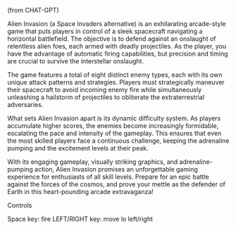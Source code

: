 (from CHAT-GPT)

Alien Invasion (a Space Invaders alternative) is an exhilarating arcade-style game that puts players in control of a sleek spacecraft navigating a horizontal battlefield. The objective is to defend against an onslaught of relentless alien foes, each armed with deadly projectiles. As the player, you have the advantage of automatic firing capabilities, but precision and timing are crucial to survive the interstellar onslaught.

The game features a total of eight distinct enemy types, each with its own unique attack patterns and strategies. Players must strategically maneuver their spacecraft to avoid incoming enemy fire while simultaneously unleashing a hailstorm of projectiles to obliterate the extraterrestrial adversaries.

What sets Alien Invasion apart is its dynamic difficulty system. As players accumulate higher scores, the enemies become increasingly formidable, escalating the pace and intensity of the gameplay. This ensures that even the most skilled players face a continuous challenge, keeping the adrenaline pumping and the excitement levels at their peak.

With its engaging gameplay, visually striking graphics, and adrenaline-pumping action, Alien Invasion promises an unforgettable gaming experience for enthusiasts of all skill levels. Prepare for an epic battle against the forces of the cosmos, and prove your mettle as the defender of Earth in this heart-pounding arcade extravaganza!

Controls

Space key: fire
LEFT/RIGHT key: move lo left/right
